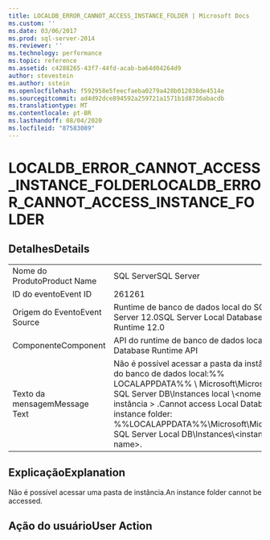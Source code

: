 ```yaml
---
title: LOCALDB_ERROR_CANNOT_ACCESS_INSTANCE_FOLDER | Microsoft Docs
ms.custom: ''
ms.date: 03/06/2017
ms.prod: sql-server-2014
ms.reviewer: ''
ms.technology: performance
ms.topic: reference
ms.assetid: c4288265-43f7-44fd-acab-ba64d04264d9
author: stevestein
ms.author: sstein
ms.openlocfilehash: f592958e5feecfaeba0279a428b012038de4514e
ms.sourcegitcommit: ad4d92dce894592a259721a1571b1d8736abacdb
ms.translationtype: MT
ms.contentlocale: pt-BR
ms.lasthandoff: 08/04/2020
ms.locfileid: "87583089"
---
```

# <a name="localdb_error_cannot_access_instance_folder"></a><span data-ttu-id="a184b-102">LOCALDB_ERROR_CANNOT_ACCESS_INSTANCE_FOLDER</span><span class="sxs-lookup"><span data-stu-id="a184b-102">LOCALDB_ERROR_CANNOT_ACCESS_INSTANCE_FOLDER</span></span>
    
## <a name="details"></a><span data-ttu-id="a184b-103">Detalhes</span><span class="sxs-lookup"><span data-stu-id="a184b-103">Details</span></span>  
  
|||  
|-|-|  
|<span data-ttu-id="a184b-104">Nome do Produto</span><span class="sxs-lookup"><span data-stu-id="a184b-104">Product Name</span></span>|<span data-ttu-id="a184b-105">SQL Server</span><span class="sxs-lookup"><span data-stu-id="a184b-105">SQL Server</span></span>|  
|<span data-ttu-id="a184b-106">ID do evento</span><span class="sxs-lookup"><span data-stu-id="a184b-106">Event ID</span></span>|<span data-ttu-id="a184b-107">261</span><span class="sxs-lookup"><span data-stu-id="a184b-107">261</span></span>|  
|<span data-ttu-id="a184b-108">Origem do Evento</span><span class="sxs-lookup"><span data-stu-id="a184b-108">Event Source</span></span>|<span data-ttu-id="a184b-109">Runtime de banco de dados local do SQL Server 12.0</span><span class="sxs-lookup"><span data-stu-id="a184b-109">SQL Server Local Database Runtime 12.0</span></span>|  
|<span data-ttu-id="a184b-110">Componente</span><span class="sxs-lookup"><span data-stu-id="a184b-110">Component</span></span>|<span data-ttu-id="a184b-111">API do runtime de banco de dados local</span><span class="sxs-lookup"><span data-stu-id="a184b-111">Local Database Runtime API</span></span>|  
|<span data-ttu-id="a184b-112">Texto da mensagem</span><span class="sxs-lookup"><span data-stu-id="a184b-112">Message Text</span></span>|<span data-ttu-id="a184b-113">Não é possível acessar a pasta da instância do banco de dados local:%% LOCALAPPDATA%% \ Microsoft\Microsoft SQL Server DB\Instances local \\<nome da instância \> .</span><span class="sxs-lookup"><span data-stu-id="a184b-113">Cannot access Local Database instance folder: %%LOCALAPPDATA%%\Microsoft\Microsoft SQL Server Local DB\Instances\\<instance name\>.</span></span>|  
  
## <a name="explanation"></a><span data-ttu-id="a184b-114">Explicação</span><span class="sxs-lookup"><span data-stu-id="a184b-114">Explanation</span></span>  
 <span data-ttu-id="a184b-115">Não é possível acessar uma pasta de instância.</span><span class="sxs-lookup"><span data-stu-id="a184b-115">An instance folder cannot be accessed.</span></span>  
  
## <a name="user-action"></a><span data-ttu-id="a184b-116">Ação do usuário</span><span class="sxs-lookup"><span data-stu-id="a184b-116">User Action</span></span>  
  
